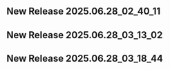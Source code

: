 ## New Release 2025.06.28_02_40_11
## New Release 2025.06.28_03_13_02
## New Release 2025.06.28_03_18_44
